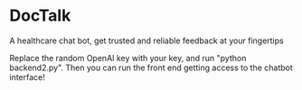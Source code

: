 # DocTalk
A healthcare chat bot, get trusted and reliable feedback at your fingertips

Replace the random OpenAI key with your key, and run "python backend2.py". Then you can run the front end getting access to the chatbot interface!
